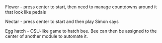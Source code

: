 #

Flower - press center to start, then need to manage countdowns around it that look like pedals

Nectar - press center to start and then play Simon says

Egg hatch - OSU-like game to hatch bee. Bee can then be assigned to the center of another module to automate it.
